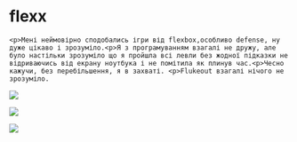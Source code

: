 # flexx
<!DOCTYPE html>    
<html lang="en">    
<head>    
    <meta charset="UTF-8">    
    <meta http-equiv="X-UA-Compatible" content="IE=edge">    
    <meta name="viewport" content="width=device-width, initial-scale=1.0">    
    <title>News</title>    
</head>    
<body>    
       
    <p>Мені неймовірно сподобались ігри від flexbox,особливо defense, ну дуже цікаво і зрозуміло.<p>Я з програмуванням взагалі не дружу, але було настільки зрозуміло що я пройшла всі левли без жодної підказки не відриваючись від екрану ноутбука і не помітила як плинув час.<p>Чесно кажучи, без перебільшення, я в захваті. <p>Flukeout взагалі нічого не зрозуміло.  
         
<p><img src="https://mail.google.com/mail/u/0?ui=2&ik=91e2352a90&attid=0.1&permmsgid=msg-a:r8328684713722089928&th=1837e7417bb00bc8&view=fimg&fur=ip&sz=s0-l75-ft&attbid=ANGjdJ9r3T1skbPlNE5ppe2cCP16-nlnIvfRyLILmip6u1zu0ltuCrQH4uvL9jJqmtyz1Zx9DmJLgNe_r_LRSOBqfMPxQ1baL3fnypbnngKsU-kgJMKTckCRRSQYvH4&disp=emb&realattid=ii_l8k1p01c0"> 
  <p><img src="https://mail.google.com/mail/u/0?ui=2&ik=91e2352a90&attid=0.1&permmsgid=msg-a:r-6461136694796065871&th=1837e73077ecbef6&view=fimg&fur=ip&sz=s0-l75-ft&attbid=ANGjdJ83GaAUlefQpxv5BdqlVWTQjJp5pGycgLApOXckzltQGqqRwJ85DP3DN46T3SPzl7UxbCRre9-v1VgdM6baM3SfgUA5GjhvK0FkZ_It0vG8kD6Ev8wY-hmcqxA&disp=emb&realattid=ii_l8k1mvjj0"> 
 <p><img src="https://mail.google.com/mail/u/0?ui=2&ik=91e2352a90&attid=0.1&permmsgid=msg-a:r998975108646269142&th=1837e75769b3df4a&view=fimg&fur=ip&sz=s0-l75-ft&attbid=ANGjdJ9zxbgsjRlqcbs6AyQiwp-j7Ntk8S954jsP930s_aItU3_NFQ5GNTkFkST1-CGHv2S-md2ifd7Ig3FQ-mOpqVt24pBZb3Axw-l6qSydi3cNJB5KPI93778cC6E&disp=emb&realattid=ii_l8k1qxbu0">
